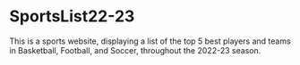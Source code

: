 # SportsList22-23
This is a sports website, displaying a list of the top 5 best players and teams in Basketball, Football, and Soccer, throughout the 2022-23 season.
